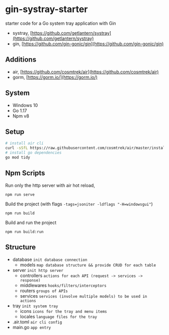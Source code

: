 # gin-systray-starter

starter code for a Go system tray application with Gin

- systray, [https://github.com/getlantern/systray](https://github.com/getlantern/systray)
- gin, [https://github.com/gin-gonic/gin](https://github.com/gin-gonic/gin)

## Additions

- air, [https://github.com/cosmtrek/air](https://github.com/cosmtrek/air)
- gorm, [https://gorm.io/](https://gorm.io/)

## System

- Windows 10
- Go 1.17
- Npm v8

## Setup

``` bash
# install air cli
curl -sSfL https://raw.githubusercontent.com/cosmtrek/air/master/install.sh | sh -s -- -b $(go env GOPATH)/bin
# install go dependencies
go mod tidy
```

## Npm Scripts

Run only the http server with air hot reload,

```
npm run serve
```

Build the project (with flags `-tags=jsoniter -ldflags "-H=windowsgui"`)

```
npm run build
```


Build and run the project

```
npm run build:run
```

## Structure

- database `init database connection`
  - models `map database structure && provide CRUD for each table`
- server `init http server`
  - controllers `actions for each API (request -> services -> response)`
  - middlewares `hooks/filters/interceptors`
  - routers `groups of APIs`
  - services `services (involve multiple models) to be used in actions`
- tray `init system tray`
  - icons `icons for the tray and menu items`
  - locales `language files for the tray`
- .air.toml `air cli config`
- main.go `app entry`
